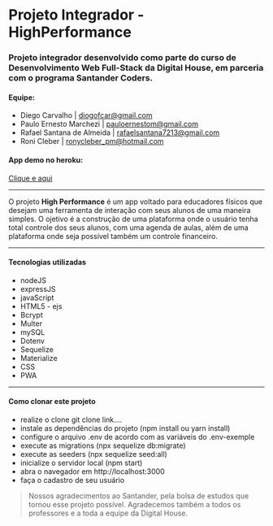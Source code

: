 # Projeto Integrador - HighPerformance

### Projeto integrador desenvolvido como parte do curso de Desenvolvimento Web Full-Stack da Digital House, em parceria com o programa Santander Coders.  

#### Equipe:
* Diego Carvalho | diogofcar@gmail.com
* Paulo Ernesto Marchezi | pauloernestom@gmail.com
* Rafael Santana de Almeida | rafaelsantana7213@gmail.com
* Roni Cleber | ronycleber_pm@hotmail.com

#### App demo no heroku:
[Clique e aqui](https://highperformance.herokuapp.com)

------------

   O projeto **High Performance** é um app voltado para educadores físicos que desejam uma ferramenta de interação com seus alunos de uma maneira simples. O ojetivo é a construção de uma plataforma onde o usuário tenha total controle dos seus alunos, com uma agenda de aulas, além de uma plataforma onde seja possível também um controle financeiro.

------------
####  Tecnologias utilizadas
- nodeJS
- expressJS
- javaScript
- HTML5 - ejs
- Bcrypt
- Multer
- mySQL
- Dotenv
- Sequelize
- Materialize
- CSS
- PWA


------------
####  Como clonar este projeto
- realize o clone git clone link....
- instale as dependências do projeto (npm install ou yarn install)
- configure o arquivo .env de acordo com as variáveis do .env-exemple
- execute as migrations (npx sequelize db:migrate)
- execute as seeders (npx sequelize seed:all)
- inicialize o servidor local (npm start)
- abra o navegador em http://localhost:3000
- faça o cadastro de seu usuário


> Nossos agradecimentos ao Santander, pela bolsa de estudos que tornou esse projeto possível. Agradecemos também a todos os professores e a toda a equipe da Digital House.
